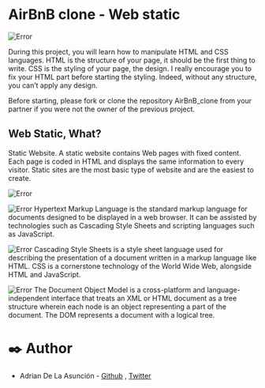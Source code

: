 # AirBnB clone - Web static
![Error](https://s3.amazonaws.com/intranet-projects-files/concepts/74/hbnb_step1.png)

During this project, you will learn how to manipulate HTML and CSS languages. HTML is the structure of your page, it should be the first thing to write. CSS is the styling of your page, the design. I really encourage you to fix your HTML part before starting the styling. Indeed, without any structure, you can’t apply any design.

Before starting, please fork or clone the repository AirBnB_clone from your partner if you were not the owner of the previous project.

## Web Static, What?
Static Website. A static website contains Web pages with fixed content. Each page is coded in HTML and displays the same information to every visitor. Static sites are the most basic type of website and are the easiest to create.

![Error](https://www.tutorialspoint.com/internet_technologies/images/internet-static_web_page.jpg)


![Error](https://cdn.freebiesupply.com/logos/large/2x/html-5-logo-png-transparent.png)
Hypertext Markup Language is the standard markup language for documents designed to be displayed in a web browser. It can be assisted by technologies such as Cascading Style Sheets and scripting languages such as JavaScript.


![Error](https://www.tutorialrepublic.com/lib/images/css-illustration.png)
Cascading Style Sheets is a style sheet language used for describing the presentation of a document written in a markup language like HTML. CSS is a cornerstone technology of the World Wide Web, alongside HTML and JavaScript.

![Error](https://curriculum-content.s3.amazonaws.com/fewpjs/fewpjs-the-dom-tree/Image_6_DomTree.png)
The Document Object Model is a cross-platform and language-independent interface that treats an XML or HTML document as a tree structure wherein each node is an object representing a part of the document. The DOM represents a document with a logical tree.

# :black_nib: Author
- Adrian De La Asunción - [Github](https://github.com/AdrianDel07) , [Twitter](https://twitter.com/AdrianDeLaAsun1)